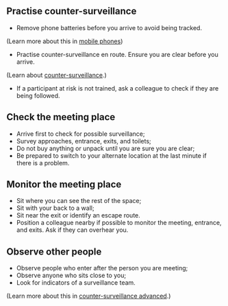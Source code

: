 [Title]: # (Arriving)
[Order]: # (3)

## Practise counter-surveillance

*	Remove phone batteries before you arrive to avoid being tracked. 

(Learn more about this in [mobile phones](umbrella://lesson/mobile-phones))

*	Practise counter-surveillance en route. Ensure you are clear before you arrive. 

(Learn about [counter-surveillance](umbrella://lesson/counter-surveillance/0).) 

*	If a participant at risk is not trained, ask a colleague to check if they are being followed. 

## Check the meeting place

*	Arrive first to check for possible surveillance;
*	Survey approaches, entrance, exits, and toilets;
*	Do not buy anything or unpack until you are sure you are clear;
*	Be prepared to switch to your alternate location at the last minute if there is a problem. 

## Monitor the meeting place

*	Sit where you can see the rest of the space;
*	Sit with your back to a wall; 
*	Sit near the exit or identify an escape route.
*	Position a colleague nearby if possible to monitor the meeting, entrance, and exits. Ask if they can overhear you. 

## Observe other people

*	Observe people who enter after the person you are meeting;
*	Observe anyone who sits close to you;
*	Look for indicators of a surveillance team.

(Learn more about this in [counter-surveillance advanced](umbrella://lesson/counter-surveillance/1).)
